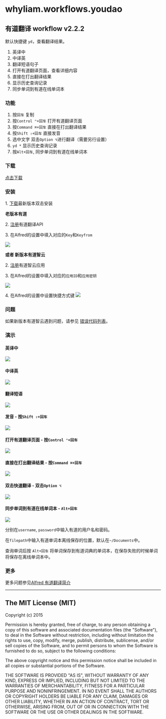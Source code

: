# whyliam.workflows.youdao

## 有道翻译 workflow v2.2.2

默认快捷键 `yd`，查看翻译结果。

1. 英译中
2. 中译英
3. 翻译短语句子
4. 打开有道翻译页面，查看详细内容
5. 直接在打出翻译结果
6. 显示历史查询记录
7. 同步单词到有道在线单词本

### 功能

1. 按`回车` 复制
2. 按`Control ⌃+回车` 打开有道翻译页面
3. 按`Command ⌘+回车` 直接在打出翻译结果
4. 按`Shift ⇧+回车` 直接发音
5. 选中文字 双击`Option ⌥`进行翻译（需要另行设置）
6. `yd *` 显示历史查询记录
7. 按`Alt+回车`, 同步单词到有道在线单词本

### 下载

[点击下载](https://github.com/liszd/whyliam.workflows.youdao/releases/download/2.2.2/whyliam.workflows.youdao.alfredworkflow)

### 安装

1\. [下载](https://github.com/liszd/whyliam.workflows.youdao/releases)最新版本双击安装

**老版本有道**

2\. [注册](http://fanyi.youdao.com/openapi?path=data-mode)有道翻译API

3\. 在Alfred的设置中填入对应的`Key`和`Keyfrom`

![](http://ww2.sinaimg.cn/large/006tNbRwgy1feno2vevklj31a30os0u5.jpg)

**或者 新版本有道智云**

2\. [注册](http://ai.youdao.com/appmgr.s)有道智云应用

3\. 在Alfred的设置中填入对应的`应用ID`和`应用密钥`

![](https://ws2.sinaimg.cn/large/006tKfTcgy1fiosfttuejj31kw0vb493.jpg)

4\. 在Alfred的设置中设置快捷方式键
![](http://ww2.sinaimg.cn/large/006tNbRwgy1feno6pzaxdj31a60p0jsl.jpg)

### 问题

如果新版本有道智云遇到问题，请参见 [错误代码列表](http://ai.youdao.com/docs/doc-trans-api.s#p08)。

### 演示

#### 英译中

![](http://ww3.sinaimg.cn/large/006tNbRwgy1fenonlxdjwg30sv0r7wkd.gif)

#### 中译英

![](http://ww1.sinaimg.cn/large/006tNbRwgy1fenonzclvfg30sw0r90zo.gif)

#### 翻译短语

![](http://ww3.sinaimg.cn/large/006tNbRwgy1fenooolrkpg30t00r47bg.gif)

#### 发音 - 按`Shift ⇧+回车`

![](http://ww3.sinaimg.cn/large/006tNbRwgy1fenooolrkpg30t00r47bg.gif)

#### 打开有道翻译页面 - 按`Control ⌃+回车`

![](http://ww2.sinaimg.cn/large/006tNbRwgy1fenopnjw9qg30tj0r5n8k.gif)

#### 直接在打出翻译结果 - 按`Command ⌘+回车`

![](http://ww3.sinaimg.cn/large/006tNbRwgy1fenomln8jdg30sx0r4wg2.gif)

#### 双击快速翻译 - 双击`Option ⌥`

![](http://ww1.sinaimg.cn/large/006tNbRwgy1fenosusv0bg30qn0qpq7a.gif)

#### 同步单词到有道在线单词本 - `Alt+回车`

![](https://ws4.sinaimg.cn/large/006tNc79ly1g01esa4p4bj31ig0u0atl.jpg)

分别在`username`, `password`中输入有道的用户名和密码。

在`filepath`中输入有道单词本离线保存的位置，默认在`~/Documents`中。

查询单词后按 `Alt+回车` 将单词保存到有道词典的单词本，在保存失败的时候单词将保存在离线单词本中。

### 更多

更多问题参见[Alfred 有道翻译简介](https://blog.naaln.com/2017/04/alfred-youdao-intro/)

---

## The MIT License (MIT)

Copyright (c) 2015

Permission is hereby granted, free of charge, to any person obtaining a copy
of this software and associated documentation files (the "Software"), to deal
in the Software without restriction, including without limitation the rights
to use, copy, modify, merge, publish, distribute, sublicense, and/or sell
copies of the Software, and to permit persons to whom the Software is
furnished to do so, subject to the following conditions:

The above copyright notice and this permission notice shall be included in
all copies or substantial portions of the Software.

THE SOFTWARE IS PROVIDED "AS IS", WITHOUT WARRANTY OF ANY KIND, EXPRESS OR
IMPLIED, INCLUDING BUT NOT LIMITED TO THE WARRANTIES OF MERCHANTABILITY,
FITNESS FOR A PARTICULAR PURPOSE AND NONINFRINGEMENT. IN NO EVENT SHALL THE
AUTHORS OR COPYRIGHT HOLDERS BE LIABLE FOR ANY CLAIM, DAMAGES OR OTHER
LIABILITY, WHETHER IN AN ACTION OF CONTRACT, TORT OR OTHERWISE, ARISING FROM,
OUT OF OR IN CONNECTION WITH THE SOFTWARE OR THE USE OR OTHER DEALINGS IN
THE SOFTWARE.
